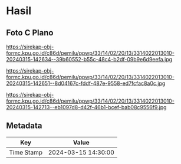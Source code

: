 # Hasil

## Foto C Plano

https://sirekap-obj-formc.kpu.go.id/c86d/pemilu/ppwp/33/14/02/20/13/3314022013010-20240315-142634--39b60552-b55c-48c4-b2df-09b9e6d9eefa.jpg

https://sirekap-obj-formc.kpu.go.id/c86d/pemilu/ppwp/33/14/02/20/13/3314022013010-20240315-142651--8d04167c-fddf-487e-9558-ed7fcfac8a0c.jpg

https://sirekap-obj-formc.kpu.go.id/c86d/pemilu/ppwp/33/14/02/20/13/3314022013010-20240315-142713--eb1097d8-d42f-46b1-bcef-bab08c9556f9.jpg


## Metadata

| Key        | Value               |
| ---------- | ------------------- |
| Time Stamp | 2024-03-15 14:30:00 |



